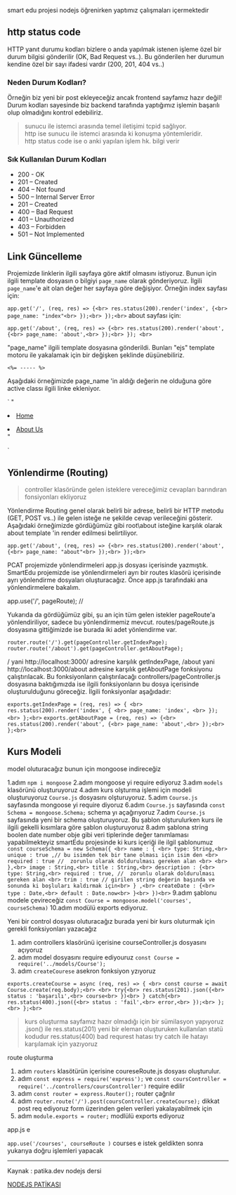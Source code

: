  smart edu projesi nodejs öğrenirken yaptımız çalışmaları içermektedir

 ## http status code 

 HTTP yanıt durumu kodları bizlere o anda yapılmak istenen işleme özel bir durum bilgisi gönderilir (OK, Bad Request vs..). Bu gönderilen her durumun kendine özel bir sayı ifadesi vardır (200, 201, 404 vs..)

### Neden Durum Kodları?


Örneğin biz yeni bir post ekleyeceğiz ancak frontend sayfamız hazır değil! Durum kodları sayesinde biz backend tarafında yaptığımız işlemin başarılı olup olmadığını kontrol edebiliriz.



 > sunucu ile istemci arasında temel iletişimi tcpid sağlıyor.<br>
 > http ise sunucu ile istemci arasında ki konuşma yöntemleridir.<br> 
 > http status code ise o anki yapılan işlem hk. bilgi verir<br>

 ### Sık Kullanılan Durum Kodları

+ 200 - OK
+ 201 – Created
+ 404 – Not found
+ 500 – Internal Server Error
+ 201 – Created
+ 400 – Bad Request
+ 401 – Unauthorized
+ 403 – Forbidden
+ 501 – Not Implemented


## Link Güncelleme 

Projemizde linklerin ilgili sayfaya göre aktif olmasını istiyoruz. Bunun için ilgili template dosyasın o bilgiyi `page_name` olarak gönderiyoruz. İlgili `page_name`'e ait olan değer her sayfaya göre değişiyor. Örneğin index sayfası için:

`
app.get('/', (req, res) => {<br>
  res.status(200).render('index', {<br>
      page_name: "index"<br>
  });<br>
});<br>
`
about sayfası için:

`
app.get('/about', (req, res) => {<br>
  res.status(200).render('about', {<br>
    page_name: 'about',<br>
  });<br>
}); <br>
`

"page_name" ilgili template dosyasına gönderildi. Bunları "ejs" template motoru ile yakalamak için bir değişken şeklinde düşünebiliriz.

`<%= ----- %>`

Aşağıdaki örneğimizde page_name 'in aldığı değerin ne olduğuna göre active classı ilgili linke ekleniyor.

`
"<li class="nav-item <%= page_name ==='index' && 'active' %>"><a class="nav-link" href="/">Home</a></li>
<li class="nav-item <%= page_name ==='about' && 'active' %>"><a class="nav-link" href="/about">About Us</a></li>"

`

## Yönlendirme (Routing)

 > controller klasöründe gelen isteklere vereceğimiz cevapları barındıran fonsiyonları ekliyoruz 

 Yönlendirme Routing genel olarak belirli bir adrese, belirli bir HTTP metodu (GET, POST vs..) ile gelen isteğe ne şekilde cevap verileceğini gösterir. Aşağıdaki örneğimizde gördüğümüz gibi root\about isteğine karşılık olarak about template 'in render edilmesi belirtiliyor.


`
app.get('/about', (req, res) => {<br>
    res.status(200).render('about', {<br>
        page_name: "about"<br>
    });<br>
  });<br>
`

PCAT projemizde yönlendirmeleri app.js dosyası içerisinde yazmıştık. SmartEdu projemizde ise yönlendirmeleri ayrı bir routes klasörü içerisinde ayrı yönlendirme dosyaları oluşturacağız. Önce app.js tarafındaki ana yönlendirmelere bakalım.



app.use('/', pageRoute);  //


Yukarıda da gördüğümüz gibi, şu an için tüm gelen istekler pageRoute'a yönlendiriliyor, sadece bu yönlendirmemiz mevcut. routes/pageRoute.js dosyasına gittiğimizde ise burada iki adet yönlendirme var.



`router.route('/').get(pageController.getIndexPage);`
`router.route('/about').get(pageController.getAboutPage);`


/ yani http://localhost:3000/ adresine karşılık getIndexPage, /about yani http://localhost:3000/about adresine karşılık getAboutPage fonksiyonu çalıştırılacak. Bu fonksiyonların çalıştırılacağı controllers/pageController.js dosyasına baktığımızda ise ilgili fonksiyonların bu dosya içerisinde oluşturulduğunu göreceğiz. İlgili fonksiyonlar aşağıdadır:


`
exports.getIndexPage = (req, res) => { <br>
  res.status(200).render('index', { <br>
    page_name: 'index', <br>
  });<br>
};<br>
`
`
exports.getAboutPage = (req, res) => {<br>
  res.status(200).render('about', {<br>
    page_name: 'about',<br>
  });<br>
};<br>
`

## Kurs Modeli 

model oluturacağız bunun için mongoose indireceğiz 

1.adım `npm i mongoose`
2.adım mongoose yi require ediyoruz 
3.adım `models` klasörünü oluşturuyoruz
4.adım kurs olşturma işlemi için modeli oluşturuyoruz `Course.js` dosyasını olşturuyoruz. 
5.adım `Course.js` sayfasında mongoose yi require diyoruz 
6.adım  `Course.js` sayfasında `const Schema = mongoose.Schema;` schema yı açağırıyoruz 
7.adım  `Course.js` sayfasında yeni bir schema oluşturuyoruz. Bu şablon olşturulurken kurs ile ilgili gekelli kısımlara göre şablon oluşturuyoruz 
8.adım şablona string boolen date number obje gibi veri tiplerinde değer tanımlaması yapabilmekteyiz smartEdu projesinde ki kurs içeriği ile ilgil şablonumuz <br>
`
const courseSchema = new Schema({ <br>
    name : { <br>
        type: String,<br>
        unique : true ,// bu isimden tek bir tane olması için isim den <br>
        required : true //  zorunlu olarak doldurulması gereken alan <br>
<br>
    },<br>
    image : String,<br>
    title : String,<br>
    description : {<br>
        type: String,<br>
        required : true, //  zorunlu olarak doldurulması gereken alan <br>
        trim : true // girilen string değerin başında ve sonunda ki boşluları kaldırmak için<br>
    } ,<br>
    createDate : {<br>
        type : Date,<br>
        default : Date.now<br>
    }<br>
})<br>
`
9.adım şablonu modele çevireceğiz `const Course = mongoose.model('courses', courseSchema)`
10.adım modülü exports ediyoruz. 

Yeni bir control dosyası oluturacağız burada yeni bir kurs oluturmak için gerekli fonksiyonları yazacağız 

1.  adım controllers klasörünü içerisine courseController.js dosyasını açıyoruz
2.  adım model dosyasını require ediyouruz `const Course = require('../models/Course');`
3.  adım `createCourese` asekron fonksiyon yzıyoruz 

`
exports.createCourse = async (req, res) => { <br>
    const course = await Course.create(req.body);<br>
<br>
    try{<br>
        res.status(201).json({<br>
            status : 'başarılı',<br>
            course<br>
        })<br>
    } catch{<br>
        res.status(400).json({<br>
            status : 'fail',<br>
            error,<br>
        });<br>
    };<br>
};<br>
`

> kurs oluşturma sayfamız hazır olmadığı için bir sümilasyon yapıyoruz .json() ile 
> res.status(201) yeni bir eleman oluşturuken kullanılan statü kodudur 
> res.status(400) bad requrest hatası 
> try catch ile hatayı karşılamak için yazıyoruz 


route oluşturma 

1.  adım `routers` klasötürün içerisine coureseRoute.js dosyası oluşturulur. 
2. adım `const express = require('express');` ve `const coursController = require('../controllers/coursController')` require edilir 
3. adım `const router = express.Router();` router çağrılır
4.  adım `router.route('/').post(coursController.createCourse);` dikkat post req ediyoruz form üzerinden gelen verileri yakalayabilmek için
5.  adım `module.exports = router;` modlülü exports ediyoruz 

app.js e 

`app.use('/courses', courseRoute )` courses e istek geldikten sonra yukarıya doğru işlemleri yapacak



 


*********************************************************************************

Kaynak : patika.dev nodejs dersi 

[NODEJS PATİKASI](https://app.patika.dev/paths/nodejs-ile-backend-patikasi)